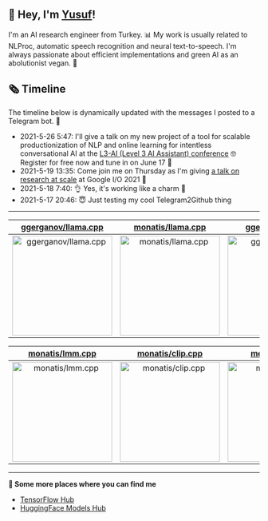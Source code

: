 ## 👋 Hey, I'm [Yusuf](https://www.linkedin.com/in/yusuf-sar%C4%B1g%C3%B6z-4bb826ba/)!

I'm an AI research engineer from Turkey. 📊 My work is usually related to NLProc, automatic speech recognition and neural text-to-speech. I'm always passionate about efficient implementations and green AI as an abolutionist vegan. 🌱
## 🗞️ Timeline
The timeline below is dynamically updated with the messages I posted to a Telegram bot. 🤖
- 2021-5-26 5:47: I'll give a talk on my new project of a tool for scalable productionization of NLP and online learning for intentless conversational AI at the [L3-AI (Level 3 AI Assistant) conference](https://l3-ai.dev) 🤓 Register for free now and tune in on June 17 🤙
- 2021-5-19 13:35: Come join me on Thursday as I'm giving [a talk on research at scale](https://gdg.community.dev/events/details/google-io-community-lounge-meetups-presents-machine-learning-developers-meetup-emeaapac/) at Google I/O 2021 🎉
- 2021-5-18 7:40: 👌 Yes, it's working like a charm 🥳
- 2021-5-17 20:46: 😇 Just testing my cool Telegram2Github thing

---

| [ggerganov/llama.cpp](https://github.com/ggerganov/llama.cpp) | [monatis/llama.cpp](https://github.com/monatis/llama.cpp) | [ggerganov/ggml](https://github.com/ggerganov/ggml) |
| :-: | :-: | :-: |
| <a href="https://github.com/ggerganov/llama.cpp"><img src="https://github.com/monatis/monatis/raw/main/DISPLAY.jpg" alt="ggerganov/llama.cpp" title="ggerganov/llama.cpp" width="200" height="200"></a> | <a href="https://github.com/monatis/llama.cpp"><img src="https://github.com/monatis/monatis/raw/main/DISPLAY.jpg" alt="monatis/llama.cpp" title="monatis/llama.cpp" width="200" height="200"></a> | <a href="https://github.com/ggerganov/ggml"><img src="https://github.com/monatis/monatis/raw/main/DISPLAY.jpg" alt="ggerganov/ggml" title="ggerganov/ggml" width="200" height="200"></a> |

| [monatis/lmm.cpp](https://github.com/monatis/lmm.cpp) | [monatis/clip.cpp](https://github.com/monatis/clip.cpp) | [monatis/ggml](https://github.com/monatis/ggml) |
| :-: | :-: | :-: |
| <a href="https://github.com/monatis/lmm.cpp"><img src="https://github.com/monatis/monatis/raw/main/DISPLAY.jpg" alt="monatis/lmm.cpp" title="monatis/lmm.cpp" width="200" height="200"></a> | <a href="https://github.com/monatis/clip.cpp"><img src="https://github.com/monatis/monatis/raw/main/DISPLAY.jpg" alt="monatis/clip.cpp" title="monatis/clip.cpp" width="200" height="200"></a> | <a href="https://github.com/monatis/ggml"><img src="https://github.com/monatis/monatis/raw/main/DISPLAY.jpg" alt="monatis/ggml" title="monatis/ggml" width="200" height="200"></a> |



---

**🤙 Some more places where you can find me**
- [TensorFlow Hub](https://tfhub.dev/monatis)
- [HuggingFace Models Hub](https://huggingface.co/mys)